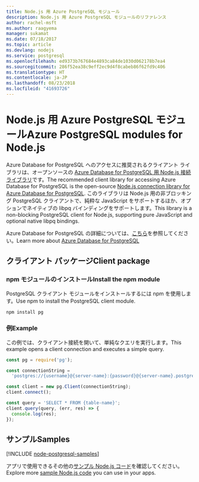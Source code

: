 ```yaml
---
title: Node.js 用 Azure PostgreSQL モジュール
description: Node.js 用 Azure PostgreSQL モジュールのリファレンス
author: rachel-msft
ms.author: raagyema
manager: sukamat
ms.date: 07/18/2017
ms.topic: article
ms.devlang: nodejs
ms.service: postgresql
ms.openlocfilehash: ed9373b767684e4893ca84de1030d062178b7ea4
ms.sourcegitcommit: 286f52ea38c9eff2ec9d4f8cabeb86f62fd9c406
ms.translationtype: HT
ms.contentlocale: ja-JP
ms.lasthandoff: 08/23/2018
ms.locfileid: "41693726"
---
```

# <a name="azure-postgresql-modules-for-nodejs"></a><span data-ttu-id="4e7f3-103">Node.js 用 Azure PostgreSQL モジュール</span><span class="sxs-lookup"><span data-stu-id="4e7f3-103">Azure PostgreSQL modules for Node.js</span></span>

<span data-ttu-id="4e7f3-104">Azure Database for PostgreSQL へのアクセスに推奨されるクライアント ライブラリは、オープンソースの [Azure Database for PostgreSQL 用 Node.js 接続ライブラリ](https://www.npmjs.com/package/pg)です。</span><span class="sxs-lookup"><span data-stu-id="4e7f3-104">The recommended client library for accessing Azure Database for PostgreSQL is the open-source [Node.js connection library for Azure Database for PostgreSQL](https://www.npmjs.com/package/pg).</span></span> <span data-ttu-id="4e7f3-105">このライブラリは Node.js 用の非ブロッキング PostgreSQL クライアントで、純粋な JavaScript をサポートするほか、オプションでネイティブの libpq バインディングをサポートします。</span><span class="sxs-lookup"><span data-stu-id="4e7f3-105">This library is a non-blocking PostgreSQL client for Node.js, supporting pure JavaScript and optional native libpq bindings.</span></span>

<span data-ttu-id="4e7f3-106">Azure Database for PostgreSQL の詳細については、[こちら](https://docs.microsoft.com/azure/postgresql/)を参照してください。</span><span class="sxs-lookup"><span data-stu-id="4e7f3-106">Learn more about [Azure Database for PostgreSQL](https://docs.microsoft.com/azure/postgresql/)</span></span>

## <a name="client-package"></a><span data-ttu-id="4e7f3-107">クライアント パッケージ</span><span class="sxs-lookup"><span data-stu-id="4e7f3-107">Client package</span></span>

### <a name="install-the-npm-module"></a><span data-ttu-id="4e7f3-108">npm モジュールのインストール</span><span class="sxs-lookup"><span data-stu-id="4e7f3-108">Install the npm module</span></span>

<span data-ttu-id="4e7f3-109">PostgreSQL クライアント モジュールをインストールするには npm を使用します。</span><span class="sxs-lookup"><span data-stu-id="4e7f3-109">Use npm to install the PostgreSQL client module.</span></span>

```bash
npm install pg
```   

### <a name="example"></a><span data-ttu-id="4e7f3-110">例</span><span class="sxs-lookup"><span data-stu-id="4e7f3-110">Example</span></span>

<span data-ttu-id="4e7f3-111">この例では、クライアント接続を開いて、単純なクエリを実行します。</span><span class="sxs-lookup"><span data-stu-id="4e7f3-111">This example opens a client connection and executes a simple query.</span></span>

```javascript
const pg = require('pg');

const connectionString =
  'postgres://{username}@{server-name}:{password}@{server-name}.postgres.database.azure.com:5432/{database-name}?ssl=true';

const client = new pg.Client(connectionString);
client.connect();

const query = 'SELECT * FROM {table-name}';
client.query(query, (err, res) => {
  console.log(res);
});
```

## <a name="samples"></a><span data-ttu-id="4e7f3-112">サンプル</span><span class="sxs-lookup"><span data-stu-id="4e7f3-112">Samples</span></span>

[!INCLUDE [node-postgresql-samples](../docs-ref-conceptual/includes/postgresql-samples.md)]

<span data-ttu-id="4e7f3-113">アプリで使用できるその他の[サンプル Node.js コード](https://azure.microsoft.com/resources/samples/?platform=nodejs)を確認してください。</span><span class="sxs-lookup"><span data-stu-id="4e7f3-113">Explore more [sample Node.js code](https://azure.microsoft.com/resources/samples/?platform=nodejs) you can use in your apps.</span></span>
